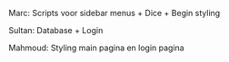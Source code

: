 Marc: Scripts voor sidebar menus + Dice + Begin styling

Sultan: Database + Login

Mahmoud: Styling main pagina en login pagina
